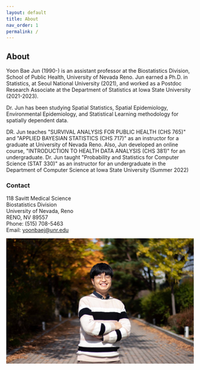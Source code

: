 ```yaml
---
layout: default
title: About
nav_order: 1
permalink: /
---
```


## About

<!-- ![](main_profile.png) -->

Yoon Bae Jun (1990-) is an assistant professor at the Biostatistics Division, School of Public Health, University of Nevada Reno. Jun earned a Ph.D. in Statistics, at Seoul National University (2021), and worked as a Postdoc Research Associate at the Department of Statistics at Iowa State University (2021-2023). 

Dr. Jun has been studying Spatial Statistics, Spatial Epidemiology, Environmental Epidemiology, and Statistical Learning methodology for spatially dependent data.

DR. Jun teaches "SURVIVAL ANALYSIS FOR PUBLIC HEALTH (CHS 765)" and "APPLIED BAYESIAN STATISTICS (CHS 717)" as an instructor for a graduate at University of Nevada Reno. Also, Jun developed an online course, "INTRODUCTION TO HEALTH DATA ANALYSIS (CHS 381)" for an undergraduate. Dr. Jun taught "Probability and Statistics for Computer Science (STAT 330)" as an instructor for an undergraduate in the Department of Computer Science at Iowa State University (Summer 2022)


### Contact

118 Savitt Medical Science \
Biostatistics Division \
University of Nevada, Reno \
RENO, NV 89557 \
Phone: (515) 708-5463 \
Email: yoonbaej@unr.edu

![](me.jpeg)
